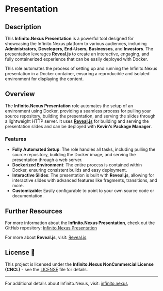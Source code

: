 # Presentation

## Description

This **Infinito.Nexus Presentation** is a powerful tool designed for showcasing the Infinito.Nexus platform to various audiences, including **Administrators**, **Developers**, **End-Users**, **Businesses**, and **Investors**. The presentation leverages **Reveal.js** to create an interactive, engaging, and fully containerized experience that can be easily deployed with Docker.

This role automates the process of setting up and running the Infinito.Nexus presentation in a Docker container, ensuring a reproducible and isolated environment for displaying the content.

## Overview

The **Infinito.Nexus Presentation** role automates the setup of an environment using Docker, providing a seamless process for pulling your source repository, building the presentation, and serving the slides through a lightweight HTTP server. It uses **[Reveal.js](https://revealjs.com/)** for building and serving the presentation slides and can be deployed with **Kevin's Package Manager**.

### Features

- **Fully Automated Setup**: The role handles all tasks, including pulling the source repository, building the Docker image, and serving the presentation through a web server.
- **Dockerized Environment**: The entire process is contained within Docker, ensuring consistent builds and easy deployment.
- **Interactive Slides**: The presentation is built with **Reveal.js**, allowing for interactive slides with advanced features like fragments, transitions, and more.
- **Customizable**: Easily configurable to point to your own source code or documentation.

## Further Resources

For more information about the **Infinito.Nexus Presentation**, check out the GitHub repository: [Infinito.Nexus Presentation](https://github.com/kevinveenbirkenbach/infinito-nexus-presentation)

For more about **Reveal.js**, visit: [Reveal.js](https://revealjs.com/)

## License 📄

This project is licensed under the **Infinito.Nexus NonCommercial License (CNCL)** - see the [LICENSE](LICENSE) file for details.

---

For additional details about Infinito.Nexus, visit: [infinito.nexus](https://infinito.nexus)
